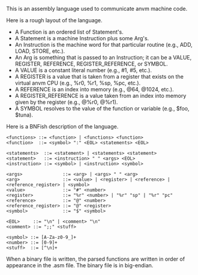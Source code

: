 This is an assembly language used to communicate anvm machine code.

Here is a rough layout of the language.
- A Function is an ordered list of Statement's.
- A Statement is a machine Instruction plus some Arg's.
- An Instruction is the machine word for that particular routine (e.g., ADD, LOAD, STORE, etc.).
- An Arg is something that is passed to an Instruction; it can be a VALUE, REGISTER, REFERENCE, REGISTER\_REFERENCE, or SYMBOL.
- A VALUE is a constant literal number (e.g., #1, #5, etc.).
- A REGISTER is a value that is taken from a register that exists on the virtual anvm CPU (e.g., %r0, %r1, %sp, %pc, etc.).
- A REFERENCE is an index into memory (e.g., @64, @1024, etc.).
- A REGISTER\_REFERENCE is a value taken from an index into memory given by the register (e.g., @%r0, @%r1).
- A SYMBOL resolves to the value of the function or variable (e.g., $foo, $tuna).

Here is a BNFish description of the language.
```
<functions> ::= <function> | <functions> <function>
<function>  ::= <symbol> ":" <EOL> <statements> <EOL>

<statements>  ::= <statement> | <statements> <statement>
<statement>   ::= <instruction> " " <args> <EOL>
<instruction> ::= <symbol> | <instruction> <symbol>

<args>               ::= <arg> | <args> " " <arg>
<arg>                ::= <value> | <register> | <reference> | <reference_register> | <symbol>
<value>              ::= "#" <number>
<register>           ::= "%r" <number> | "%r" "sp" | "%r" "pc"
<reference>          ::= "@" <number>
<reference_register> ::= "@" <register>
<symbol>             ::= "$" <symbol>

<EOL>     ::= "\n" | <comment> "\n"
<comment> ::= ";;" <stuff>

<symbol> ::= [A-Za-z0-9_]+
<number> ::= [0-9]+
<stuff>  ::= [^\n]+
```

When a binary file is written, the parsed functions are written in order of appearance in the .asm file.
The binary file is in big-endian.
